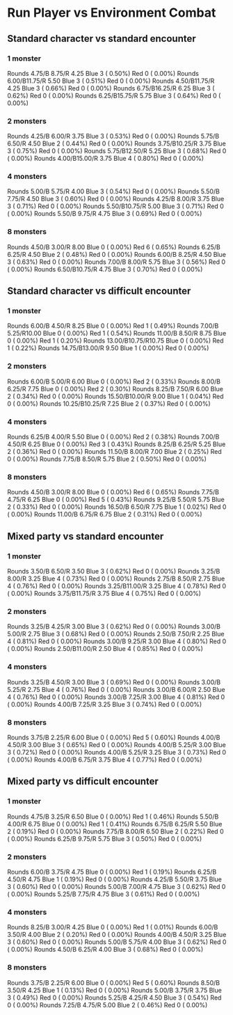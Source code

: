 # Run Player vs Environment Combat

## Standard character vs standard encounter

### 1 monster
Rounds  4.75/B 8.75/R 4.25 Blue 3 ( 0.50%) Red 0 ( 0.00%)
Rounds  6.00/B11.75/R 5.50 Blue 3 ( 0.51%) Red 0 ( 0.00%)
Rounds  4.50/B11.75/R 4.25 Blue 3 ( 0.66%) Red 0 ( 0.00%)
Rounds  6.75/B16.25/R 6.25 Blue 3 ( 0.62%) Red 0 ( 0.00%)
Rounds  6.25/B15.75/R 5.75 Blue 3 ( 0.64%) Red 0 ( 0.00%)

### 2 monsters
Rounds  4.25/B 6.00/R 3.75 Blue 3 ( 0.53%) Red 0 ( 0.00%)
Rounds  5.75/B 6.50/R 4.50 Blue 2 ( 0.44%) Red 0 ( 0.00%)
Rounds  3.75/B10.25/R 3.75 Blue 3 ( 0.75%) Red 0 ( 0.00%)
Rounds  5.75/B12.50/R 5.25 Blue 3 ( 0.68%) Red 0 ( 0.00%)
Rounds  4.00/B15.00/R 3.75 Blue 4 ( 0.80%) Red 0 ( 0.00%)

### 4 monsters
Rounds  5.00/B 5.75/R 4.00 Blue 3 ( 0.54%) Red 0 ( 0.00%)
Rounds  5.50/B 7.75/R 4.50 Blue 3 ( 0.60%) Red 0 ( 0.00%)
Rounds  4.25/B 8.00/R 3.75 Blue 3 ( 0.71%) Red 0 ( 0.00%)
Rounds  5.50/B10.75/R 5.00 Blue 3 ( 0.71%) Red 0 ( 0.00%)
Rounds  5.50/B 9.75/R 4.75 Blue 3 ( 0.69%) Red 0 ( 0.00%)

### 8 monsters
Rounds  4.50/B 3.00/R 8.00 Blue 0 ( 0.00%) Red 6 ( 0.65%)
Rounds  6.25/B 6.25/R 4.50 Blue 2 ( 0.48%) Red 0 ( 0.00%)
Rounds  6.00/B 8.25/R 4.50 Blue 3 ( 0.63%) Red 0 ( 0.00%)
Rounds  7.00/B 8.00/R 5.75 Blue 3 ( 0.56%) Red 0 ( 0.00%)
Rounds  6.50/B10.75/R 4.75 Blue 3 ( 0.70%) Red 0 ( 0.00%)
            

## Standard character vs difficult encounter

### 1 monster
Rounds  6.00/B 4.50/R 8.25 Blue 0 ( 0.00%) Red 1 ( 0.49%)
Rounds  7.00/B 5.25/R10.00 Blue 0 ( 0.00%) Red 1 ( 0.54%)
Rounds 11.00/B 8.50/R 8.75 Blue 0 ( 0.00%) Red 1 ( 0.20%)
Rounds 13.00/B10.75/R10.75 Blue 0 ( 0.00%) Red 1 ( 0.22%)
Rounds 14.75/B13.00/R 9.50 Blue 1 ( 0.00%) Red 0 ( 0.00%)

### 2 monsters
Rounds  6.00/B 5.00/R 6.00 Blue 0 ( 0.00%) Red 2 ( 0.33%)
Rounds  8.00/B 6.25/R 7.75 Blue 0 ( 0.00%) Red 2 ( 0.30%)
Rounds  8.25/B 7.50/R 6.00 Blue 2 ( 0.34%) Red 0 ( 0.00%)
Rounds 15.50/B10.00/R 9.00 Blue 1 ( 0.04%) Red 0 ( 0.00%)
Rounds 10.25/B10.25/R 7.25 Blue 2 ( 0.37%) Red 0 ( 0.00%)

### 4 monsters
Rounds  6.25/B 4.00/R 5.50 Blue 0 ( 0.00%) Red 2 ( 0.38%)
Rounds  7.00/B 4.50/R 6.25 Blue 0 ( 0.00%) Red 3 ( 0.43%)
Rounds  8.25/B 6.25/R 5.25 Blue 2 ( 0.36%) Red 0 ( 0.00%)
Rounds 11.50/B 8.00/R 7.00 Blue 2 ( 0.25%) Red 0 ( 0.00%)
Rounds  7.75/B 8.50/R 5.75 Blue 2 ( 0.50%) Red 0 ( 0.00%)

### 8 monsters
Rounds  4.50/B 3.00/R 8.00 Blue 0 ( 0.00%) Red 6 ( 0.65%)
Rounds  7.75/B 4.75/R 6.25 Blue 0 ( 0.00%) Red 5 ( 0.43%)
Rounds  9.25/B 5.50/R 5.75 Blue 2 ( 0.33%) Red 0 ( 0.00%)
Rounds 16.50/B 6.50/R 7.75 Blue 1 ( 0.02%) Red 0 ( 0.00%)
Rounds 11.00/B 6.75/R 6.75 Blue 2 ( 0.31%) Red 0 ( 0.00%)
            

## Mixed party vs standard encounter

### 1 monster
Rounds  3.50/B 6.50/R 3.50 Blue 3 ( 0.62%) Red 0 ( 0.00%)
Rounds  3.25/B 8.00/R 3.25 Blue 4 ( 0.73%) Red 0 ( 0.00%)
Rounds  2.75/B 8.50/R 2.75 Blue 4 ( 0.76%) Red 0 ( 0.00%)
Rounds  3.25/B11.00/R 3.25 Blue 4 ( 0.78%) Red 0 ( 0.00%)
Rounds  3.75/B11.75/R 3.75 Blue 4 ( 0.75%) Red 0 ( 0.00%)

### 2 monsters
Rounds  3.25/B 4.25/R 3.00 Blue 3 ( 0.62%) Red 0 ( 0.00%)
Rounds  3.00/B 5.00/R 2.75 Blue 3 ( 0.68%) Red 0 ( 0.00%)
Rounds  2.50/B 7.50/R 2.25 Blue 4 ( 0.81%) Red 0 ( 0.00%)
Rounds  3.00/B 9.25/R 3.00 Blue 4 ( 0.80%) Red 0 ( 0.00%)
Rounds  2.50/B11.00/R 2.50 Blue 4 ( 0.85%) Red 0 ( 0.00%)

### 4 monsters
Rounds  3.25/B 4.50/R 3.00 Blue 3 ( 0.69%) Red 0 ( 0.00%)
Rounds  3.00/B 5.25/R 2.75 Blue 4 ( 0.76%) Red 0 ( 0.00%)
Rounds  3.00/B 6.00/R 2.50 Blue 4 ( 0.76%) Red 0 ( 0.00%)
Rounds  3.00/B 7.25/R 3.00 Blue 4 ( 0.81%) Red 0 ( 0.00%)
Rounds  4.00/B 7.25/R 3.25 Blue 3 ( 0.74%) Red 0 ( 0.00%)

### 8 monsters
Rounds  3.75/B 2.25/R 6.00 Blue 0 ( 0.00%) Red 5 ( 0.60%)
Rounds  4.00/B 4.50/R 3.00 Blue 3 ( 0.65%) Red 0 ( 0.00%)
Rounds  4.00/B 5.25/R 3.00 Blue 3 ( 0.72%) Red 0 ( 0.00%)
Rounds  4.00/B 5.25/R 3.25 Blue 3 ( 0.73%) Red 0 ( 0.00%)
Rounds  4.00/B 6.75/R 3.75 Blue 4 ( 0.77%) Red 0 ( 0.00%)
            

## Mixed party vs difficult encounter

### 1 monster
Rounds  4.75/B 3.25/R 6.50 Blue 0 ( 0.00%) Red 1 ( 0.46%)
Rounds  5.50/B 4.00/R 6.75 Blue 0 ( 0.00%) Red 1 ( 0.41%)
Rounds  6.75/B 6.25/R 5.50 Blue 2 ( 0.19%) Red 0 ( 0.00%)
Rounds  7.75/B 8.00/R 6.50 Blue 2 ( 0.22%) Red 0 ( 0.00%)
Rounds  6.25/B 9.75/R 5.75 Blue 3 ( 0.50%) Red 0 ( 0.00%)

### 2 monsters
Rounds  6.00/B 3.75/R 4.75 Blue 0 ( 0.00%) Red 1 ( 0.19%)
Rounds  6.25/B 4.50/R 4.75 Blue 1 ( 0.19%) Red 0 ( 0.00%)
Rounds  4.25/B 5.50/R 3.75 Blue 3 ( 0.60%) Red 0 ( 0.00%)
Rounds  5.00/B 7.00/R 4.75 Blue 3 ( 0.62%) Red 0 ( 0.00%)
Rounds  5.25/B 7.75/R 4.75 Blue 3 ( 0.61%) Red 0 ( 0.00%)

### 4 monsters
Rounds  8.25/B 3.00/R 4.25 Blue 0 ( 0.00%) Red 1 ( 0.01%)
Rounds  6.00/B 3.50/R 4.00 Blue 2 ( 0.20%) Red 0 ( 0.00%)
Rounds  4.00/B 4.50/R 3.25 Blue 3 ( 0.60%) Red 0 ( 0.00%)
Rounds  5.00/B 5.75/R 4.00 Blue 3 ( 0.62%) Red 0 ( 0.00%)
Rounds  4.50/B 6.25/R 4.00 Blue 3 ( 0.68%) Red 0 ( 0.00%)

### 8 monsters
Rounds  3.75/B 2.25/R 6.00 Blue 0 ( 0.00%) Red 5 ( 0.60%)
Rounds  8.50/B 3.50/R 4.25 Blue 1 ( 0.13%) Red 0 ( 0.00%)
Rounds  5.00/B 3.75/R 3.75 Blue 3 ( 0.49%) Red 0 ( 0.00%)
Rounds  5.25/B 4.25/R 4.50 Blue 3 ( 0.54%) Red 0 ( 0.00%)
Rounds  7.25/B 4.75/R 5.00 Blue 2 ( 0.46%) Red 0 ( 0.00%)

